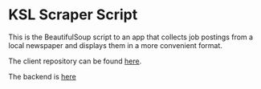 # KSL Scraper Script

This is the BeautifulSoup script to an app that collects job postings from a local newspaper and displays them in a more convenient format.

The client repository can be found [here](https://github.com/Hall-Erik/ksl-scraper-client).

The backend is [here](https://github.com/Hall-Erik/ksl-scraper-server)
